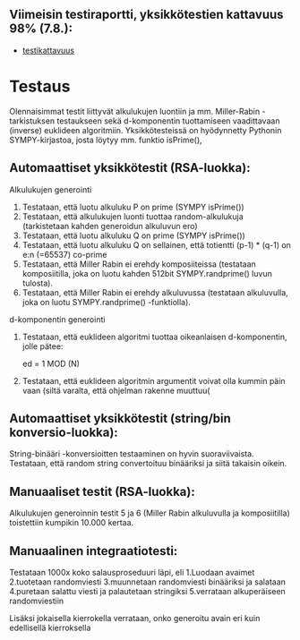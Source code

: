 
## Viimeisin testiraportti, yksikkötestien kattavuus 98% (7.8.):

- [testikattavuus](https://github.com/Doubleneck/RSA_IMPLEMENTAATIO/blob/master/dokumentaatio/kuvat/testikattavuusraportti) 

# Testaus

Olennaisimmat testit liittyvät alkulukujen luontiin ja mm. Miller-Rabin -tarkistuksen testaukseen sekä d-komponentin tuottamiseen vaadittavaan (inverse) euklideen algoritmiin. Yksikkötesteissä on hyödynnetty Pythonin SYMPY-kirjastoa, josta löytyy mm. funktio isPrime(),

## Automaattiset yksikkötestit (RSA-luokka):
Alkulukujen generointi 
  1. Testataan, että luotu alkuluku P on prime (SYMPY isPrime())
  2. Testataan, että alkulukujen luonti tuottaa random-alkulukuja (tarkistetaan kahden generoidun alkuluvun ero)
  3. Testataan, että luotu alkuluku Q on prime (SYMPY isPrime())
  4. Testataan, että luotu alkuluku Q on sellainen, että totientti (p-1) * (q-1) on e:n (=65537) co-prime
  5. Testataan, että Miller Rabin ei erehdy komposiiteissa (testataan komposiitilla, joka on luotu kahden 512bit SYMPY.randprime() luvun tulosta).
  6. Testataan, että Miller Rabin ei erehdy alkuluvussa (testataan alkuluvulla, joka on luotu SYMPY.randprime() -funktiolla).
  
d-komponentin generointi
  1. Testataan, että euklideen algoritmi tuottaa oikeanlaisen d-komponentin, jolle pätee:

      ed = 1 MOD (N)

  2. Testataan, että euklideen algoritmin argumentit voivat olla kummin päin vaan (siltä varalta, että ohjelman rakenne muuttuu(


## Automaattiset yksikkötestit (string/bin konversio-luokka):
String-binääri -konversioitten testaaminen on hyvin suoraviivaista. Testataan, että random string convertoituu binääriksi ja siitä takaisin oikein.


## Manuaaliset testit (RSA-luokka):
Alkulukujen generoinnin testit 5 ja 6 (Miller Rabin alkuluvulla ja komposiitilla) toistettiin kumpikin 10.000 kertaa.

## Manuaalinen integraatiotesti:
Testataan 1000x koko salausproseduuri läpi, eli
  1.Luodaan avaimet
  2.tuotetaan randomviesti
  3.muunnetaan randomviesti binääriksi ja salataan
  4.puretaan salattu viesti ja palautetaan stringiksi
  5.verrataan alkuperäiseen randomviestiin

Lisäksi jokaisella kierrokella verrataan, onko generoitu avain eri kuin edellisellä kierroksella  

  
  
